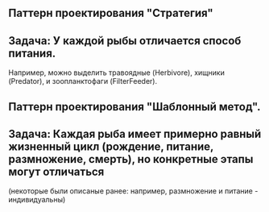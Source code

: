 ## Паттерн проектирования "Стратегия"
## Задача: У каждой рыбы отличается способ питания. 
Например, можно выделить травоядные (Herbivore), хищники (Predator), и зоопланктофаги (FilterFeeder).

## Паттерн проектирования "Шаблонный метод".
## Задача: Каждая рыба имеет примерно равный жизненный цикл (рождение, питание, размножение, смерть), но конкретные этапы могут отличаться 
(некоторые были описаные ранее: например, размножение и питание - индивидуальны)
